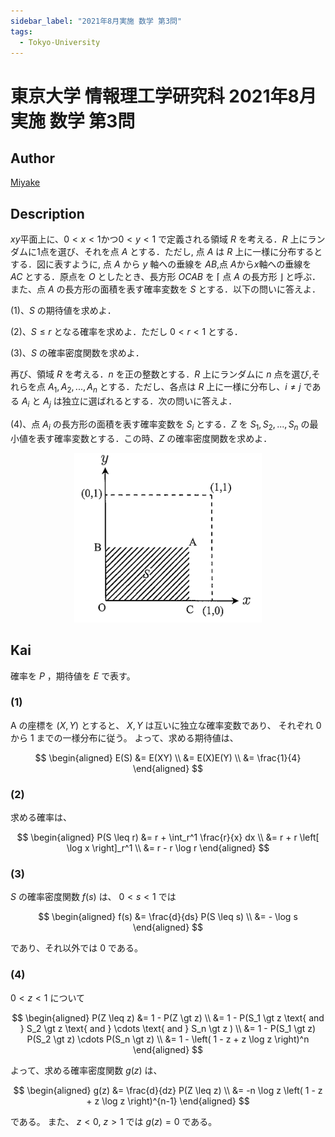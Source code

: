 ```yaml
---
sidebar_label: "2021年8月実施 数学 第3問"
tags:
  - Tokyo-University
---
```

# 東京大学 情報理工学研究科 2021年8月実施 数学 第3問

## **Author**
[Miyake](https://miyake.github.io/exams/index.html)

## **Description**
$xy$平面上に、$0<x<1$かつ$0<y<1$ で定義される領域 $R$ を考える．$R$ 上にランダムに1点を選び、それを点 $A$ とする．ただし, 点 $A$ は $R$ 上に一様に分布するとする．図に表すように, 点 $A$ から $y$ 軸への垂線を $AB$,点 $A$から$x$軸への垂線を $AC$ とする．原点を $O$ としたとき、長方形 $OCAB$ を $\lceil$ 点 $A$ の長方形 $\rfloor$ と呼ぶ．また、点 $A$ の長方形の面積を表す確率変数を $S$ とする．以下の問いに答えよ．

(1)、$S$ の期待値を求めよ．

(2)、$S\leq r$ となる確率を求めよ．ただし $0<r<1$ とする．

(3)、$S$ の確率密度関数を求めよ．

再び、領域 $R$ を考える．$n$ を正の整数とする．$R$ 上にランダムに $n$ 点を選び,それらを点 $A_{1},A_{2},...,A_{n}$ とする．ただし、各点は $R$ 上に一様に分布し、$i\neq j$ である $A_{i}$ と $A_{j}$ は独立に選ばれるとする．次の問いに答えよ．

(4)、点 $A_{i}$ の長方形の面積を表す確率変数を $S_{i}$ とする．$Z$ を $S_{1},S_{2},...,S_{n}$ の最小値を表す確率変数とする．この時、$Z$ の確率密度関数を求めよ．

<figure style="text-align:center;">
  <img src="https://raw.githubusercontent.com/Myyura/the_kai_project_assets/main/kakomonn/tokyo_university/IST/kyotsu_2022_math_3_p1.png" width="300" alt=""/>
</figure>

## **Kai**
確率を $P$ ，期待値を $E$ で表す。

### (1)
A の座標を $(X,Y)$ とすると、 $X,Y$ は互いに独立な確率変数であり、
それぞれ $0$ から $1$ までの一様分布に従う。
よって、求める期待値は、

$$
\begin{aligned}
E(S)
&= E(XY)
\\
&= E(X)E(Y)
\\
&= \frac{1}{4}
\end{aligned}
$$

### (2)
求める確率は、

$$
\begin{aligned}
P(S \leq r)
&= r + \int_r^1 \frac{r}{x} dx
\\
&= r + r \left[ \log x \right]_r^1
\\
&= r - r \log r
\end{aligned}
$$

### (3)
$S$ の確率密度関数 $f(s)$ は、 $0 \lt s \lt 1$ では

$$
\begin{aligned}
f(s)
&= \frac{d}{ds} P(S \leq s)
\\
&= - \log s
\end{aligned}
$$

であり、それ以外では $0$ である。

### (4)
$0 \lt z \lt 1$ について

$$
\begin{aligned}
P(Z \leq z)
&= 1 - P(Z \gt z)
\\
&= 1 - P(S_1 \gt z \text{ and } S_2 \gt z \text{ and } \cdots
\text{ and } S_n \gt z )
\\
&= 1 - P(S_1 \gt z) P(S_2 \gt z) \cdots P(S_n \gt z)
\\
&= 1 - \left( 1 - z + z \log z \right)^n
\end{aligned}
$$

よって、求める確率密度関数 $g(z)$ は、

$$
\begin{aligned}
g(z)
&= \frac{d}{dz} P(Z \leq z)
\\
&= -n \log z \left( 1 - z + z \log z \right)^{n-1}
\end{aligned}
$$

である。
また、 $z \lt 0, \ z \gt 1$ では $g(z)=0$ である。